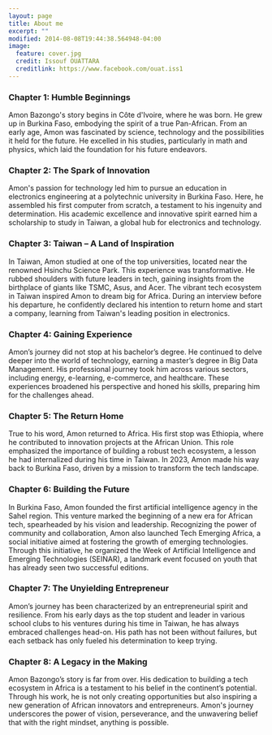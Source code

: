 ```yaml
---
layout: page
title: About me
excerpt: ""
modified: 2014-08-08T19:44:38.564948-04:00
image:
  feature: cover.jpg
  credit: Issouf OUATTARA
  creditlink: https://www.facebook.com/ouat.iss1
---
```


### Chapter 1: Humble Beginnings

Amon Bazongo's story begins in Côte d'Ivoire, where he was born. He grew up in Burkina Faso, embodying the spirit of a true Pan-African. From an early age, Amon was fascinated by science, technology and the possibilities it held for the future. He excelled in his studies, particularly in math and physics, which laid the foundation for his future endeavors.

### Chapter 2: The Spark of Innovation

Amon's passion for technology led him to pursue an education in electronics engineering at a polytechnic university in Burkina Faso. Here, he assembled his first computer from scratch, a testament to his ingenuity and determination. His academic excellence and innovative spirit earned him a scholarship to study in Taiwan, a global hub for electronics and technology.

### Chapter 3: Taiwan – A Land of Inspiration

In Taiwan, Amon studied at one of the top universities, located near the renowned Hsinchu Science Park. This experience was transformative. He rubbed shoulders with future leaders in tech, gaining insights from the birthplace of giants like TSMC, Asus, and Acer. The vibrant tech ecosystem in Taiwan inspired Amon to dream big for Africa. During an interview before his departure, he confidently declared his intention to return home and start a company, learning from Taiwan's leading position in electronics.

### Chapter 4: Gaining Experience

Amon’s journey did not stop at his bachelor’s degree. He continued to delve deeper into the world of technology, earning a master’s degree in Big Data Management. His professional journey took him across various sectors, including energy, e-learning, e-commerce, and healthcare. These experiences broadened his perspective and honed his skills, preparing him for the challenges ahead.

### Chapter 5: The Return Home

True to his word, Amon returned to Africa. His first stop was Ethiopia, where he contributed to innovation projects at the African Union. This role emphasized the importance of building a robust tech ecosystem, a lesson he had internalized during his time in Taiwan. In 2023, Amon made his way back to Burkina Faso, driven by a mission to transform the tech landscape.

### Chapter 6: Building the Future

In Burkina Faso, Amon founded the first artificial intelligence agency in the Sahel region. This venture marked the beginning of a new era for African tech, spearheaded by his vision and leadership. Recognizing the power of community and collaboration, Amon also launched Tech Emerging Africa, a social initiative aimed at fostering the growth of emerging technologies. Through this initiative, he organized the Week of Artificial Intelligence and Emerging Technologies (SEINAR), a landmark event focused on youth that has already seen two successful editions.

### Chapter 7: The Unyielding Entrepreneur

Amon’s journey has been characterized by an entrepreneurial spirit and resilience. From his early days as the top student and leader in various school clubs to his ventures during his time in Taiwan, he has always embraced challenges head-on. His path has not been without failures, but each setback has only fueled his determination to keep trying.

### Chapter 8: A Legacy in the Making

Amon Bazongo’s story is far from over. His dedication to building a tech ecosystem in Africa is a testament to his belief in the continent’s potential. Through his work, he is not only creating opportunities but also inspiring a new generation of African innovators and entrepreneurs. Amon's journey underscores the power of vision, perseverance, and the unwavering belief that with the right mindset, anything is possible.